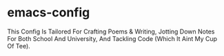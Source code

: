 # emacs-config
This Config Is Tailored For Crafting Poems &amp; Writing, Jotting Down Notes For Both School And University, And Tackling Code (Which It Aint My Cup Of Tee).
